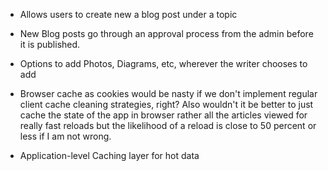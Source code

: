- Allows users to create new a blog post under a topic

- New Blog posts go through an approval process from the admin before it is published.

- Options to add Photos, Diagrams, etc, wherever the writer chooses to add

- Browser cache as cookies would be nasty if we don't implement regular client cache cleaning strategies, right? Also wouldn't it be better to just cache the state of the app in browser rather all the articles viewed for really fast reloads but the likelihood of a reload is close to 50 percent or less if I am not wrong.

- Application-level Caching layer for hot data